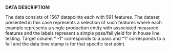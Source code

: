 **DATA DESCRIPTION:**

The data consists of 1567 datapoints each with 591 features. 
The dataset presented in this case represents a selection of such features where each example represents a single production entity with associated measured features and the labels represent a simple pass/fail yield for in house line testing.
Target column “ –1” corresponds to a pass and “1” corresponds to a fail and the data time stamp is for that specific test point.
